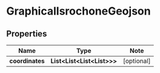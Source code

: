 # GraphicalIsrochoneGeojson

## Properties

Name | Type | Note
---- | ---- | ----
**coordinates** | **List<List<List<List<Float>>>>** | [optional] 

